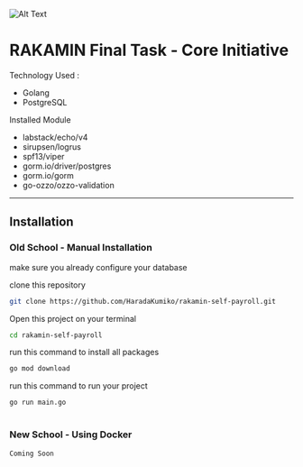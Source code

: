 ![Alt Text](https://i.pinimg.com/originals/66/1b/2a/661b2a417570e9dbb7878ed2844ab124.gif)

# RAKAMIN Final Task - Core Initiative

Technology Used :

- Golang
- PostgreSQL

Installed Module

- labstack/echo/v4
- sirupsen/logrus 
- spf13/viper 
- gorm.io/driver/postgres
- gorm.io/gorm
- go-ozzo/ozzo-validation
---

## Installation

### Old School - Manual Installation
make sure you already configure your database

clone this repository 
```bash
git clone https://github.com/HaradaKumiko/rakamin-self-payroll.git
```

Open this project on your terminal 
```bash
cd rakamin-self-payroll
```
run this command to install all packages 
```bash
go mod download
```
run this command to run your project 

```bash
go run main.go
```

#

### New School - Using Docker 

```bash
Coming Soon
```
